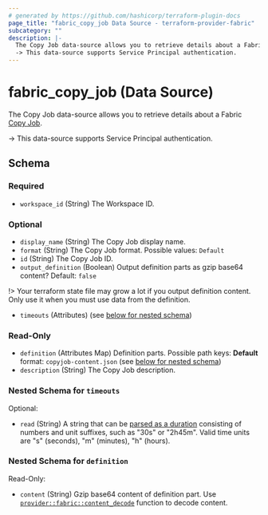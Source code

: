```yaml
---
# generated by https://github.com/hashicorp/terraform-plugin-docs
page_title: "fabric_copy_job Data Source - terraform-provider-fabric"
subcategory: ""
description: |-
  The Copy Job data-source allows you to retrieve details about a Fabric Copy Job https://learn.microsoft.com/fabric/data-factory/what-is-copy-job.
  -> This data-source supports Service Principal authentication.
---
```


# fabric_copy_job (Data Source)

The Copy Job data-source allows you to retrieve details about a Fabric [Copy Job](https://learn.microsoft.com/fabric/data-factory/what-is-copy-job).

-> This data-source supports Service Principal authentication.

<!-- schema generated by tfplugindocs -->
## Schema

### Required

- `workspace_id` (String) The Workspace ID.

### Optional

- `display_name` (String) The Copy Job display name.
- `format` (String) The Copy Job format. Possible values: `Default`
- `id` (String) The Copy Job ID.
- `output_definition` (Boolean) Output definition parts as gzip base64 content? Default: `false`

!> Your terraform state file may grow a lot if you output definition content. Only use it when you must use data from the definition.

- `timeouts` (Attributes) (see [below for nested schema](#nestedatt--timeouts))

### Read-Only

- `definition` (Attributes Map) Definition parts. Possible path keys: **Default** format: `copyjob-content.json` (see [below for nested schema](#nestedatt--definition))
- `description` (String) The Copy Job description.

<a id="nestedatt--timeouts"></a>

### Nested Schema for `timeouts`

Optional:

- `read` (String) A string that can be [parsed as a duration](https://pkg.go.dev/time#ParseDuration) consisting of numbers and unit suffixes, such as "30s" or "2h45m". Valid time units are "s" (seconds), "m" (minutes), "h" (hours).

<a id="nestedatt--definition"></a>

### Nested Schema for `definition`

Read-Only:

- `content` (String) Gzip base64 content of definition part.
Use [`provider::fabric::content_decode`](../functions/content_decode.md) function to decode content.

